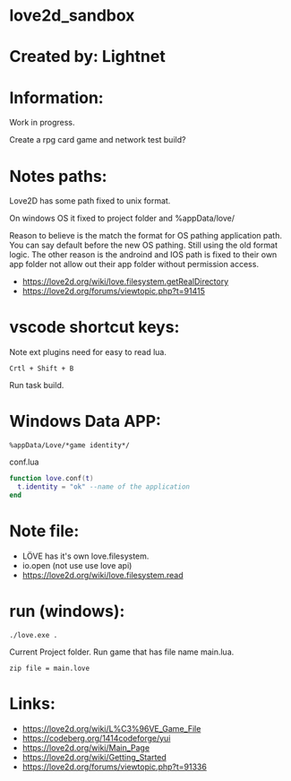 # love2d_sandbox

# Created by: Lightnet

# Information:

Work in progress.

Create a rpg card game and network test build?

# Notes paths:
 Love2D has some path fixed to unix format.

 On windows OS it fixed to project folder and %appData/love/

 Reason to believe is the match the format for OS pathing application path. You can say default before the new OS pathing. Still using the old format logic. The other reason is the androind and IOS path is fixed to their own app folder not allow out their app folder without permission access.

 * https://love2d.org/wiki/love.filesystem.getRealDirectory
 * https://love2d.org/forums/viewtopic.php?t=91415

# vscode shortcut keys:
  Note ext plugins need for easy to read lua.
```
Crtl + Shift + B
```
 Run task build.

# Windows Data APP:
```
%appData/Love/*game identity*/
```

conf.lua
```lua
function love.conf(t)
  t.identity = "ok" --name of the application
end
```
# Note file:
 * LÖVE has it's own love.filesystem.
 * io.open (not use use love api)
 * https://love2d.org/wiki/love.filesystem.read

# run (windows):

```
./love.exe .
```
  Current Project folder. Run game that has file name main.lua.

```
zip file = main.love
```

# Links:

- https://love2d.org/wiki/L%C3%96VE_Game_File
- https://codeberg.org/1414codeforge/yui
- https://love2d.org/wiki/Main_Page
- https://love2d.org/wiki/Getting_Started
- https://love2d.org/forums/viewtopic.php?t=91336

